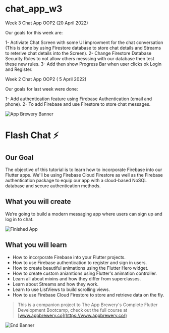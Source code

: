 # chat_app_w3
Week 3 Chat App OOP2 (20 April 2022)

Our goals for this week are:

1- Activiate Chat Screen with some UI improvment for the chat conversation (This is done by using Firestore database to store chat details and Streams to reterive chat details into the Screen).
2- Change Firestore Database Security Rules to not allow others messsing with our database then test these new rules.
3- Add then show Progress Bar when user clicks ok Login and Register.





Week 2 Chat App OOP2 ( 5 April 2022)

Our goals for last week were done:

1- Add authentication feature using Firebase Authentication (email and phone).
2- To add Firebase and use Firestore to store chat messages.


![App Brewery Banner](https://github.com/londonappbrewery/Images/blob/master/AppBreweryBanner.png)


# Flash Chat ⚡️

## Our Goal

The objective of this tutorial is to learn how to incorporate Firebase into our Flutter apps. We'll be using Firebase Cloud Firestore as well as the Firebase authentication package to equip our app with a cloud-based NoSQL database and secure authentication methods.


## What you will create

We’re going to build a modern messaging app where users can sign up and log in to chat.

![Finished App](https://github.com/londonappbrewery/Images/blob/master/flash_chat_flutter_demo.gif)

## What you will learn

- How to incorporate Firebase into your Flutter projects.
- How to use Firebase authentication to register and sign in users.
- How to create beautiful animations using the Flutter Hero widget.
- How to create custom aniamtions using Flutter's animation controller.
- Learn all about mixins and how they differ from superclasses.
- Learn about Streams and how they work.
- Learn to use ListViews to build scrolling views.
- How to use Firebase Cloud Firestore to store and retrieve data on the fly.



>This is a companion project to The App Brewery's Complete Flutter Development Bootcamp, check out the full course at [www.appbrewery.co](https://www.appbrewery.co/)

![End Banner](https://github.com/londonappbrewery/Images/blob/master/readme-end-banner.png)
